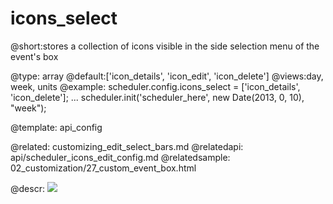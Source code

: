icons_select
=============

@short:stores a collection of icons visible in the side selection menu of the event's box
	

@type: array
@default:['icon_details', 'icon_edit', 'icon_delete']
@views:day, week, units
@example:
scheduler.config.icons_select = ['icon_details', 'icon_delete'];
...
scheduler.init('scheduler_here', new Date(2013, 0, 10), "week");


@template:	api_config

@related:
	customizing_edit_select_bars.md
@relatedapi:
	api/scheduler_icons_edit_config.md
@relatedsample:
	02_customization/27_custom_event_box.html

@descr:
<img src="api/iconsSelect_property.png"/>
